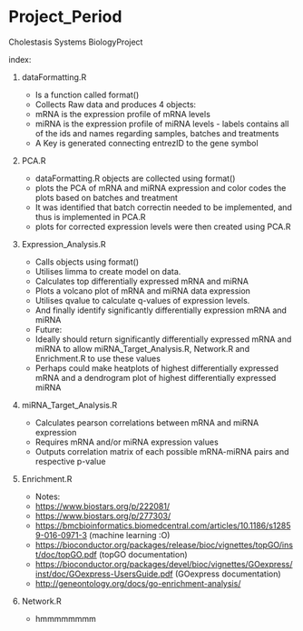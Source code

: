 # Project_Period
 Cholestasis Systems BiologyProject

index:
1) dataFormatting.R
     - Is a function called format()
     - Collects Raw data and produces 4 objects:
      - mRNA is the expression profile of mRNA levels
      - miRNA is the expression profile of miRNA levels
       - labels contains all of the ids and names regarding samples, batches and treatments
      - A Key is generated connecting entrezID to the gene symbol
      
2) PCA.R
     - dataFormatting.R objects are collected using format()
     - plots the PCA of mRNA and miRNA expression and color codes the plots based on batches and treatment
     - It was identified that batch correctin needed to be implemented, and thus is implemented in PCA.R
     - plots for corrected expression levels were then created using PCA.R
     
3) Expression_Analysis.R
     - Calls objects using format()
     - Utilises limma to create model on data. 
     - Calculates top differentially expressed mRNA and miRNA
     - Plots a volcano plot of mRNA and miRNA data expression
     - Utilises qvalue to calculate q-values of expression levels. 
     - And finally identify significantly differentially expression mRNA and miRNA
     - Future:
      - Ideally should return significantly differentially expressed mRNA and miRNA to allow miRNA_Target_Analysis.R,     Network.R and Enrichment.R to use these values
      - Perhaps could make heatplots of highest differentially expressed mRNA and a dendrogram plot of highest differentially expressed miRNA
       
4) miRNA_Target_Analysis.R
     - Calculates pearson correlations between mRNA and miRNA expression
     - Requires mRNA and/or miRNA expression values
     - Outputs correlation matrix of each possible mRNA-miRNA pairs and respective p-value

5) Enrichment.R
     - Notes: 
      - https://www.biostars.org/p/222081/
      - https://www.biostars.org/p/277303/
      - https://bmcbioinformatics.biomedcentral.com/articles/10.1186/s12859-016-0971-3 (machine learning :O)
      - https://bioconductor.org/packages/release/bioc/vignettes/topGO/inst/doc/topGO.pdf (topGO documentation)
      - https://bioconductor.org/packages/devel/bioc/vignettes/GOexpress/inst/doc/GOexpress-UsersGuide.pdf (GOexpress documentation)
      - http://geneontology.org/docs/go-enrichment-analysis/
       
6) Network.R
     - hmmmmmmmm
      

